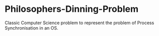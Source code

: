 # Philosophers-Dinning-Problem
Classic Computer Science problem to represent the problem of Process Synchronisation in an OS. 
